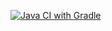 [![Java CI with Gradle](https://github.com/GigirKudr/seleniumHome/actions/workflows/gradle-publish.yml/badge.svg)](https://github.com/GigirKudr/seleniumHome/actions/workflows/gradle-publish.yml)